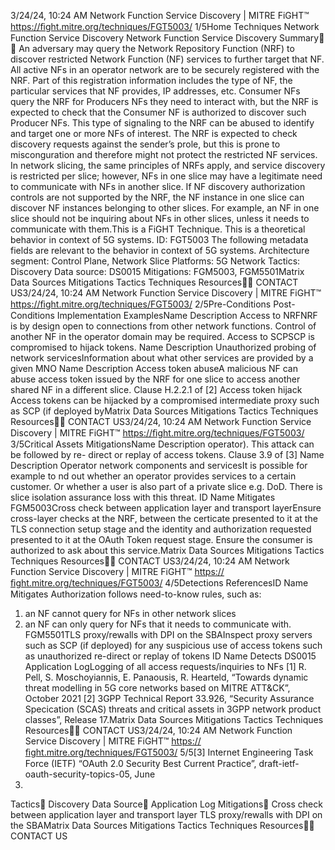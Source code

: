 3/24/24, 10:24 AM Network Function Service Discovery | MITRE FiGHT™
https://ﬁght.mitre.org/techniques/FGT5003/ 1/5Home Techniques Network Function Service Discovery
Network Function Service
Discovery
Summary󰅂 󰅂
An adversary may query the Network Repository Function
(NRF) to discover restricted Network Function (NF) services to
further target that NF.
All active NFs in an operator network are to be securely
registered with the NRF. Part of this registration information
includes the type of NF, the particular services that NF
provides, IP addresses, etc.
Consumer NFs query the NRF for Producers NFs they need to
interact with, but the NRF is expected to check that the
Consumer NF is authorized to discover such Producer NFs.
This type of signaling to the NRF can be abused to identify
and target one or more NFs of interest. The NRF is expected to
check discovery requests against the sender’s pro le, but this
is prone to miscon guration and therefore might not protect
the restricted NF services.
In network slicing, the same principles of NRFs apply, and
service discovery is restricted per slice; however, NFs in one
slice may have a legitimate need to communicate with NFs in
another slice. If NF discovery authorization controls are not
supported by the NRF, the NF instance in one slice can
discover NF instances belonging to other slices. For example,
an NF in one slice should not be inquiring about NFs in other
slices, unless it needs to communicate with them.This is a FiGHT Technique.
This is a theoretical behavior
in context of 5G systems.
ID: FGT5003
The following metadata
fields are relevant to the
behavior in context of 5G
systems.
Architecture segment:
Control Plane, Network Slice
Platforms: 5G Network
Tactics: Discovery
Data source: DS0015
Mitigations: FGM5003,
FGM5501Matrix Data Sources Mitigations Tactics Techniques Resources󰍝󰇙
CONTACT US3/24/24, 10:24 AM Network Function Service Discovery | MITRE FiGHT™
https://ﬁght.mitre.org/techniques/FGT5003/ 2/5Pre-Conditions
Post-Conditions
Implementation ExamplesName Description
Access to NRFNRF is by design open
to connections from
other network
functions. Control of
another NF in the
operator domain may
be required.
Access to SCPSCP is compromised to
hijack tokens.
Name Description
Unauthorized probing of network
servicesInformation about what
other services are
provided by a given
MNO
Name Description
Access token abuseA malicious NF can
abuse access token
issued by the NRF for
one slice to access
another shared NF in a
different slice. Clause
H.2.2.1 of [2]
Access token hijack Access tokens can be
hijacked by a
compromised
intermediate proxy such
as SCP (if deployed byMatrix Data Sources Mitigations Tactics Techniques Resources󰍝󰇙
CONTACT US3/24/24, 10:24 AM Network Function Service Discovery | MITRE FiGHT™
https://ﬁght.mitre.org/techniques/FGT5003/ 3/5Critical Assets
MitigationsName Description
operator). This attack
can be followed by re-
direct or replay of
access tokens. Clause
3.9 of [3]
Name Description
Operator network components
and servicesIt is possible for
example to  nd out
whether an operator
provides services to a
certain customer. Or
whether a user is also
part of a private slice
e.g. DoD. There is slice
isolation assurance
loss with this threat.
ID Name Mitigates
FGM5003Cross check
between application
layer and transport
layerEnsure cross-layer
checks at the NRF,
between the certi cate
presented to it at the
TLS connection setup
stage and the identity
and authorization
requested presented to
it at the OAuth Token
request stage. Ensure
the consumer is
authorized to ask about
this service.Matrix Data Sources Mitigations Tactics Techniques Resources󰍝󰇙
CONTACT US3/24/24, 10:24 AM Network Function Service Discovery | MITRE FiGHT™
https://ﬁght.mitre.org/techniques/FGT5003/ 4/5Detections
ReferencesID Name Mitigates
Authorization follows
need-to-know rules,
such as:
1. an NF cannot query
for NFs in other
network slices
2. an NF can only
query for NFs that it
needs to
communicate with.
FGM5501TLS proxy/ rewalls
with DPI on the SBAInspect proxy servers
such as SCP (if
deployed) for any
suspicious use of
access tokens such as
unauthorized re-direct
or replay of tokens
ID Name Detects
DS0015 Application LogLogging of all access
requests/inquiries to
NFs
[1] R. Pell, S. Moschoyiannis, E. Panaousis, R. Heart eld,
“Towards dynamic threat modelling in 5G core networks
based on MITRE ATT&CK”, October 2021
[2] 3GPP Technical Report 33.926, “Security Assurance
Speci cation (SCAS) threats and critical assets in 3GPP
network product classes”, Release 17.Matrix Data Sources Mitigations Tactics Techniques Resources󰍝󰇙
CONTACT US3/24/24, 10:24 AM Network Function Service Discovery | MITRE FiGHT™
https://ﬁght.mitre.org/techniques/FGT5003/ 5/5[3] Internet Engineering Task Force (IETF) “OAuth 2.0 Security
Best Current Practice”, draft-ietf-oauth-security-topics-05, June
2022.
Tactics󰅀
Discovery
Data Source󰅀
Application Log
Mitigations󰅀
Cross check between application layer and transport layer
TLS proxy/ rewalls with DPI on the SBAMatrix Data Sources Mitigations Tactics Techniques Resources󰍝󰇙
CONTACT US